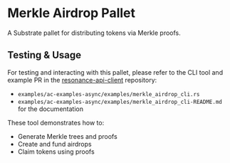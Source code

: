 # Merkle Airdrop Pallet

A Substrate pallet for distributing tokens via Merkle proofs.

## Testing & Usage

For testing and interacting with this pallet, please refer to the CLI tool and example  PR in the [resonance-api-client](https://github.com/Resonance-Network/resonance-api-client/pull/5) repository:
- `examples/ac-examples-async/examples/merkle_airdrop_cli.rs`
- `examples/ac-examples-async/examples/merkle_airdrop_cli-README.md` for the documentation

These tool demonstrates how to:
- Generate Merkle trees and proofs
- Create and fund airdrops
- Claim tokens using proofs
